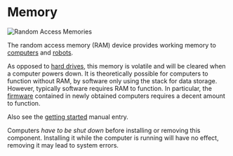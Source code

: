 # Memory
![Random Access Memories](item:better_cc:memory_large)

The random access memory (RAM) device provides working memory to [computers](../block/computer.md) and [robots](robot.md).

As opposed to [hard drives](hard_drive.md), this memory is volatile and will be cleared when a computer powers down. It is theoretically possible for computers to function without RAM, by software only using the stack for data storage. However, typically software requires RAM to function. In particular, the [firmware](flash_memory.md) contained in newly obtained computers requires a decent amount to function.

Also see the [getting started](../getting_started.md) manual entry.

Computers *have to be shut down* before installing or removing this component. Installing it while the computer is running will have no effect, removing it may lead to system errors.
